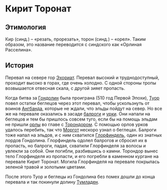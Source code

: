 # Кирит Торонат

## Этимология

Кир (синд.) – «резать, прорезать», торон (синд.) – «орел». Таким образом, это
название переводится с синдского как «Орлиная Расселина».

## История

Перевал на севере гор [Эхориат](Эхориат.md). Перевал высокий и труднодоступный,
проходит высоко в горах, где очень холодно. С одной стороны тропы возвышается
отвесная скала, с другой зияет пропасть.

Когда битва за [Гондолин](Гондолин.md) была проиграна (510 год Первой Эпохи),
[Туор](Личности/Туор.md) повел остатки беглецов через этот перевал, чтобы
ускользнуть от воинов [Ангбанда](Ангбанд.md), которые не ждали, что эльды
пойдут на север. Но все же на перевале оказались в засаде
[балроги](Народы/балроги.md) и [урки](Народы/урки.md). Они напали на беглецов и
тем бы пришлось совсем туго, если бы на помощь эльдам не пришли
[орлы](Народы/орлы.md) во главе с [Торондором](Личности/Торондор.md). С помощью
орлов урков удалось перебить, так что [Моргот](Личности/Моргот.md) нескоро
узнал о беглецах. Балроги тоже напал на эльдов, и с ним схватился
[Глорфиндель](Личности/Глорфиндель.md), один из знатных лордов Гондолина.
Глорфиндель одолел балрогов и сбросил их в пропасть, но балроги, падая,
схватили Глорфинделя за волосы и увлекли за собой. Они погибли, разбившись о
камни. Торондор вынес тело Глорфинделя из пропасти, и его погребли в каменном
кургане на перевале Кирит Торонат. Могила Глорфинделя на перевале покрылась
зеленой травой и золотыми цветами.

После этого Туор и беглецы из Гондолина без помех дошли до конца перевала и так
покинули долину [Тумладен](Тумладен.md).
